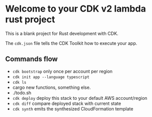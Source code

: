# Welcome to your CDK v2 lambda rust project

This is a blank project for Rust development with CDK.

The `cdk.json` file tells the CDK Toolkit how to execute your app.

## Commands flow

* `cdk bootstrap` only once per account per region
* `cdk init app --language typescript`
* `cdk ls`
* cargo new functions, something else.
* ./todo.sh
* `cdk deploy`      deploy this stack to your default AWS account/region
* `cdk diff`        compare deployed stack with current state
* `cdk synth`       emits the synthesized CloudFormation template
